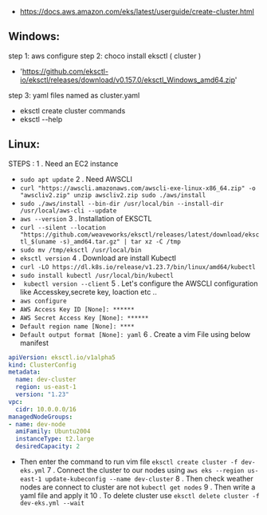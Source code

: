 - https://docs.aws.amazon.com/eks/latest/userguide/create-cluster.html

Windows:
-------

step 1:
 aws configure
step 2:
    choco install eksctl ( cluster )

- 'https://github.com/eksctl-io/eksctl/releases/download/v0.157.0/eksctl_Windows_amd64.zip'

step 3: yaml files
    named as cluster.yaml

- eksctl create cluster commands
- eksctl --help

Linux:
------

STEPS :
1 . Need an EC2 instance
* `sudo apt update`
2 .  Need AWSCLI
* ` curl "https://awscli.amazonaws.com/awscli-exe-linux-x86_64.zip" -o "awscliv2.zip"
unzip awscliv2.zip
sudo ./aws/install `
* `sudo ./aws/install --bin-dir /usr/local/bin --install-dir /usr/local/aws-cli --update`
* `aws --version`
3 . Installation of EKSCTL
* `curl --silent --location "https://github.com/weaveworks/eksctl/releases/latest/download/eksctl_$(uname -s)_amd64.tar.gz" | tar xz -C /tmp`
* `sudo mv /tmp/eksctl /usr/local/bin`
* `eksctl version`
4 . Download are install Kubectl
* `curl -LO https://dl.k8s.io/release/v1.23.7/bin/linux/amd64/kubectl`
* `sudo install kubectl /usr/local/bin/kubectl`
* ` kubectl version --client`
5 . Let's configure the AWSCLI configuration like Accesskey,secrete key, loaction etc ..
* `aws configure`
* `AWS Access Key ID [None]: ******`
* `AWS Secret Access Key [None]: ******`
* `Default region name [None]: ****`
* `Default output format [None]: yaml`
6 . Create a vim File using below manifest
```yaml
apiVersion: eksctl.io/v1alpha5
kind: ClusterConfig
metadata:
  name: dev-cluster
  region: us-east-1
  version: "1.23"
vpc:
  cidr: 10.0.0.0/16
managedNodeGroups:
- name: dev-node
  amiFamily: Ubuntu2004
  instanceType: t2.large
  desiredCapacity: 2
```
* Then enter the command to run vim file
`eksctl create cluster -f dev-eks.yml`
7 . Connect the cluster to our nodes using
`aws eks --region us-east-1 update-kubeconfig --name dev-cluster`
8 . Then check weather nodes are connect to cluster are not
`kubectl get nodes`
9 . Then write a yaml file and apply it
10 . To delete cluster use
`eksctl delete cluster -f dev-eks.yml --wait` 